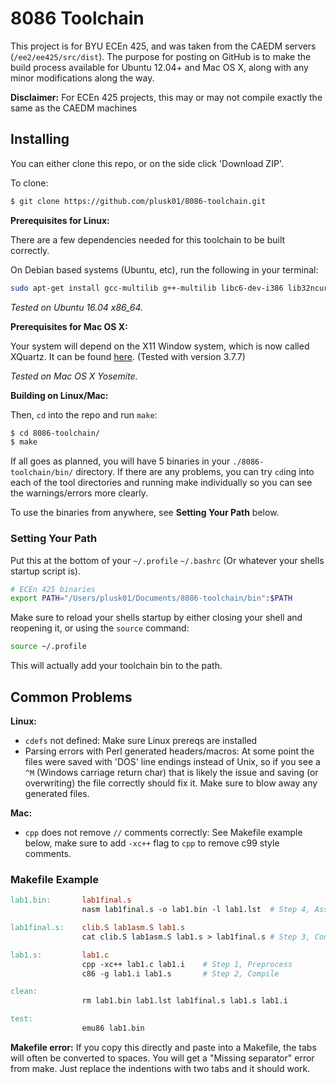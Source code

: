 8086 Toolchain
==============

This project is for BYU ECEn 425, and was taken from the CAEDM servers (`/ee2/ee425/src/dist`). The purpose for posting on GitHub is to make the build process available for Ubuntu 12.04+ and Mac OS X, along with any minor modifications along the way.

**Disclaimer:** For ECEn 425 projects, this may or may not compile exactly the same as the CAEDM machines

## Installing ##

You can either clone this repo, or on the side click 'Download ZIP'.

To clone:

```bash
$ git clone https://github.com/plusk01/8086-toolchain.git
```

**Prerequisites for Linux:**

There are a few dependencies needed for this toolchain to be built correctly.

On Debian based systems (Ubuntu, etc), run the following in your terminal:

```bash
sudo apt-get install gcc-multilib g++-multilib libc6-dev-i386 lib32ncurses5-dev
```

*Tested on Ubuntu 16.04 x86_64.*

**Prerequisites for Mac OS X:**

Your system will depend on the X11 Window system, which is now called XQuartz. It can be found [here](http://xquartz.macosforge.org/). (Tested with version 3.7.7)

*Tested on Mac OS X Yosemite.*

**Building on Linux/Mac:**

Then, `cd` into the repo and run `make`:

```bash
$ cd 8086-toolchain/
$ make
```

If all goes as planned, you will have 5 binaries in your `./8086-toolchain/bin/`
 directory. If there are any problems, you can try `cd`ing into each of the tool
 directories and running make individually so you can see the warnings/errors more clearly.

To use the binaries from anywhere, see **Setting Your Path** below.

### Setting Your Path ###

Put this at the bottom of your `~/.profile` `~/.bashrc` (Or whatever your shells startup script is).

```bash
# ECEn 425 binaries
export PATH="/Users/plusk01/Documents/8086-toolchain/bin":$PATH
```

Make sure to reload your shells startup by either closing your shell and reopening it, or using the `source` command:

```bash
source ~/.profile
```

This will actually add your toolchain bin to the path.

## Common Problems ##

**Linux:**
+ `cdefs` not defined: Make sure Linux prereqs are installed
+ Parsing errors with Perl generated headers/macros: At some point the files were saved with 'DOS' line endings instead of Unix, so if you see a `^M` (Windows carriage return char) that is likely the issue and saving (or overwriting) the file correctly should fix it. Make sure to blow away any generated files.

**Mac:**
+ `cpp` does not remove `//` comments correctly: See Makefile example below, make sure to add `-xc++` flag to `cpp` to remove c99 style comments.

### Makefile Example ###

```Makefile
lab1.bin:       lab1final.s
                nasm lab1final.s -o lab1.bin -l lab1.lst  # Step 4, Assemble

lab1final.s:    clib.S lab1asm.S lab1.s
                cat clib.S lab1asm.S lab1.s > lab1final.s # Step 3, Concatenate

lab1.s:         lab1.c
                cpp -xc++ lab1.c lab1.i    # Step 1, Preprocess
                c86 -g lab1.i lab1.s       # Step 2, Compile

clean:  
                rm lab1.bin lab1.lst lab1final.s lab1.s lab1.i

test:
                emu86 lab1.bin
```

**Makefile error:** If you copy this directly and paste into a Makefile, the tabs will often be converted to spaces. You will get a "Missing separator" error from make. Just replace the indentions with two tabs and it should work.

